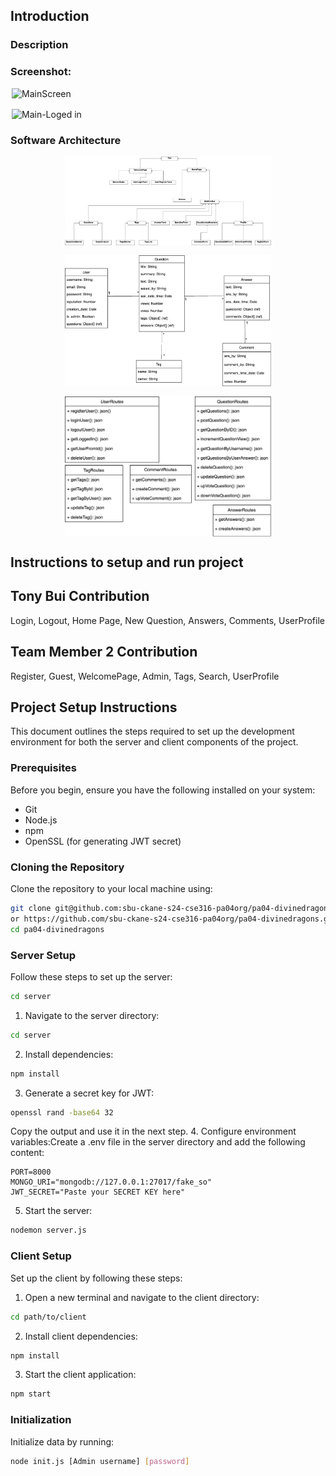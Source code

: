 
## Introduction
### Description

### Screenshot:
<div style="display:flex; gap:1rem; flex-wrap:wrap; justify-content:center;">
  <img
    src="https://imgur.com/Io6xPax.png"
    alt="MainScreen"
    style="width:500px; height:auto;"
  />
  <img
    src="https://imgur.com/V6kA0WL.png"
    alt="Main-Loged in"
    style="width:500px; height:auto;"
  />
</div>

### Software Architecture

<div style="display:flex; gap:1rem; flex-wrap:wrap; justify-content:center;">
  <img
    src="images/Client.drawio.png"
    alt="Client Design"
    style="width:330px; height:auto;"
  />
  <img
    src="images/Database.drawio.png"
    alt="Database Design"
    style="width:330px; height:auto;"
  />
  <img
    src="images/Server.drawio.png"
    alt="Server Design"
    style="width:330px; height:auto;"
  />
</div>

## Instructions to setup and run project

## Tony Bui Contribution
Login, Logout, Home Page, New Question, Answers, Comments, UserProfile
## Team Member 2 Contribution
Register, Guest, WelcomePage, Admin, Tags, Search, UserProfile



## Project Setup Instructions

This document outlines the steps required to set up the development environment for both the server and client components of the project.

### Prerequisites

Before you begin, ensure you have the following installed on your system:
- Git
- Node.js
- npm
- OpenSSL (for generating JWT secret)

### Cloning the Repository

Clone the repository to your local machine using:

```bash
git clone git@github.com:sbu-ckane-s24-cse316-pa04org/pa04-divinedragons.git
or https://github.com/sbu-ckane-s24-cse316-pa04org/pa04-divinedragons.git
cd pa04-divinedragons
```
### Server Setup
Follow these steps to set up the server:

```bash
cd server
```
1. Navigate to the server directory:
```bash
cd server
```
2. Install dependencies:
```bash
npm install
```
3. Generate a secret key for JWT:
```bash
openssl rand -base64 32
```
Copy the output and use it in the next step.
4. Configure environment variables:Create a .env file in the server directory and add the following content:
```
PORT=8000
MONGO_URI="mongodb://127.0.0.1:27017/fake_so"
JWT_SECRET="Paste your SECRET KEY here"
```
5. Start the server:
```bash
nodemon server.js
```
### Client Setup
Set up the client by following these steps:
1. Open a new terminal and navigate to the client directory:
```bash
cd path/to/client
```
2. Install client dependencies:
```bash
npm install
```
3. Start the client application:
```bash
npm start
```

### Initialization
Initialize data by running:
```bash
node init.js [Admin username] [password]
```







